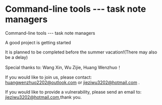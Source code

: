 # Command-line tools --- task note managers
Command-line tools --- task note managers

A good project is getting started 

It is planned to be completed before the summer vacation!(There may also be a delay)

Special thanks to: Wang Xin, Wu Zijie, Huang Wenzhuo！

If you would like to join us, please contact: huangwenzhuo2202@outlook.com or jieziwu3202@hotmail.com .

If you would like to provide a vulnerability, please send an email to: jieziwu3202@hotmail.com,thank you.